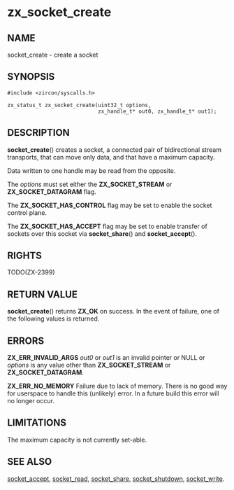 # zx_socket_create

## NAME

socket_create - create a socket

## SYNOPSIS

```
#include <zircon/syscalls.h>

zx_status_t zx_socket_create(uint32_t options,
                             zx_handle_t* out0, zx_handle_t* out1);

```

## DESCRIPTION

**socket_create**() creates a socket, a connected pair of
bidirectional stream transports, that can move only data, and that
have a maximum capacity.

Data written to one handle may be read from the opposite.

The *options* must set either the **ZX_SOCKET_STREAM** or
**ZX_SOCKET_DATAGRAM** flag.

The **ZX_SOCKET_HAS_CONTROL** flag may be set to enable the
socket control plane.

The **ZX_SOCKET_HAS_ACCEPT** flag may be set to enable transfer
of sockets over this socket via **socket_share**() and **socket_accept**().

## RIGHTS

<!-- Updated by scripts/update-docs-from-abigen, do not edit this section manually. -->

TODO(ZX-2399)

## RETURN VALUE

**socket_create**() returns **ZX_OK** on success. In the event of
failure, one of the following values is returned.

## ERRORS

**ZX_ERR_INVALID_ARGS**  *out0* or *out1* is an invalid pointer or NULL or
*options* is any value other than **ZX_SOCKET_STREAM** or **ZX_SOCKET_DATAGRAM**.

**ZX_ERR_NO_MEMORY**  Failure due to lack of memory.
There is no good way for userspace to handle this (unlikely) error.
In a future build this error will no longer occur.

## LIMITATIONS

The maximum capacity is not currently set-able.

## SEE ALSO

[socket_accept](socket_accept.md),
[socket_read](socket_read.md),
[socket_share](socket_share.md),
[socket_shutdown](socket_shutdown.md),
[socket_write](socket_write.md).
